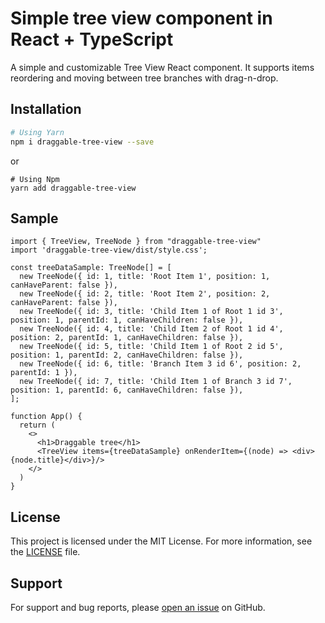 # Simple tree view component in React + TypeScript

A simple and customizable Tree View React component. It supports items reordering and moving between tree branches with drag-n-drop. 

## Installation

```bash
# Using Yarn
npm i draggable-tree-view --save
```
or
```
# Using Npm
yarn add draggable-tree-view
```

## Sample
```
import { TreeView, TreeNode } from "draggable-tree-view"
import 'draggable-tree-view/dist/style.css';

const treeDataSample: TreeNode[] = [
  new TreeNode({ id: 1, title: 'Root Item 1', position: 1, canHaveParent: false }),
  new TreeNode({ id: 2, title: 'Root Item 2', position: 2, canHaveParent: false }),
  new TreeNode({ id: 3, title: 'Child Item 1 of Root 1 id 3', position: 1, parentId: 1, canHaveChildren: false }),
  new TreeNode({ id: 4, title: 'Child Item 2 of Root 1 id 4', position: 2, parentId: 1, canHaveChildren: false }),
  new TreeNode({ id: 5, title: 'Child Item 1 of Root 2 id 5', position: 1, parentId: 2, canHaveChildren: false }),
  new TreeNode({ id: 6, title: 'Branch Item 3 id 6', position: 2, parentId: 1 }),
  new TreeNode({ id: 7, title: 'Child Item 1 of Branch 3 id 7', position: 1, parentId: 6, canHaveChildren: false }),
];

function App() {
  return (
    <>
      <h1>Draggable tree</h1>
      <TreeView items={treeDataSample} onRenderItem={(node) => <div>{node.title}</div>}/>
    </>
  )
}
```

## License

This project is licensed under the MIT License. For more information, see the [LICENSE](LICENSE) file.

## Support

For support and bug reports, please [open an issue](https://github.com/alfed7/draggable-tree-view/issues) on GitHub.